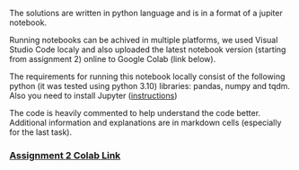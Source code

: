 <p>The solutions are written in python language and is in a format of a jupiter notebook.</p>
<p>Running notebooks can be achived in multiple platforms, we used Visual Studio Code localy and also uploaded the latest notebook version (starting from assignment 2) online to Google Colab (link below). </p>
<p>The requirements for running this notebook locally consist of the following python (it was tested using python 3.10) libraries: pandas, numpy and tqdm. Also you need to install Jupyter (<a href="https://jupyter.org/install">instructions</a>)</p>
<p>The code is heavily commented to help understand the code better. Additional information and explanations are in markdown cells (especially for the last task). </p>

<h3> <a href="https://colab.research.google.com/drive/1-dws018SDYCZy48mBJCMw8LF2le31LJE?usp=sharing">Assignment 2 Colab Link</a></h3>
